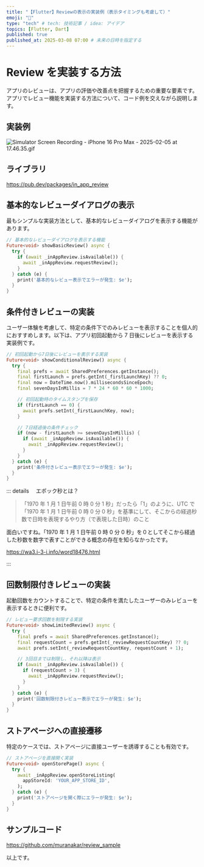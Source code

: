```yaml
---
title: "【Flutter】Reviewの表示の実装例（表示タイミングも考慮して）"
emoji: "💬"
type: "tech" # tech: 技術記事 / idea: アイデア
topics: [Flutter, Dart]
published: true
published_at: 2025-03-08 07:00 # 未来の日時を指定する
---
```


# Review を実装する方法

アプリのレビューは、アプリの評価や改善点を把握するための重要な要素です。アプリでレビュー機能を実装する方法について、コード例を交えながら説明します。

## 実装例

![Simulator Screen Recording - iPhone 16 Pro Max - 2025-02-05 at 17.46.35.gif](https://qiita-image-store.s3.ap-northeast-1.amazonaws.com/0/799713/1efbd493-9a71-64db-a28b-5970476809cc.gif)

## ライブラリ

https://pub.dev/packages/in_app_review

## 基本的なレビューダイアログの表示

最もシンプルな実装方法として、基本的なレビューダイアログを表示する機能があります。

```dart
// 基本的なレビューダイアログを表示する機能
Future<void> showBasicReview() async {
  try {
    if (await _inAppReview.isAvailable()) {
      await _inAppReview.requestReview();
    }
  } catch (e) {
    print('基本的なレビュー表示でエラーが発生: $e');
  }
}
```

## 条件付きレビューの実装

ユーザー体験を考慮して、特定の条件下でのみレビューを表示することを個人的におすすめします。以下は、アプリ初回起動から 7 日後にレビューを表示する実装例です。

```dart
// 初回起動から7日後にレビューを表示する実装
Future<void> showConditionalReview() async {
  try {
    final prefs = await SharedPreferences.getInstance();
    final firstLaunch = prefs.getInt(_firstLaunchKey) ?? 0;
    final now = DateTime.now().millisecondsSinceEpoch;
    final sevenDaysInMillis = 7 * 24 * 60 * 60 * 1000;

    // 初回起動時のタイムスタンプを保存
    if (firstLaunch == 0) {
      await prefs.setInt(_firstLaunchKey, now);
    }

    // 7日経過後の条件チェック
    if (now - firstLaunch >= sevenDaysInMillis) {
      if (await _inAppReview.isAvailable()) {
        await _inAppReview.requestReview();
      }
    }
  } catch (e) {
    print('条件付きレビュー表示でエラーが発生: $e');
  }
}
```

::: details 　エポック秒とは？

> 「1970 年 1 月 1 日午前 0 時 0 分 1 秒」だったら「1」のように、UTC で「1970 年 1 月 1 日午前 0 時 0 分 0 秒」を基準にして、そこからの経過秒数で日時を表現するやり方（で表現した日時）のこと

面白いですね。「1970 年 1 月 1 日午前 0 時 0 分 0 秒」を０としてそこから経過した秒数を数字で表すことができる概念の存在を知らなかったです。

https://wa3.i-3-i.info/word18476.html

:::

## 回数制限付きレビューの実装

起動回数をカウントすることで、特定の条件を満たしたユーザーのみレビューを表示するときに便利です。

```dart
// レビュー要求回数を制限する実装
Future<void> showLimitedReview() async {
  try {
    final prefs = await SharedPreferences.getInstance();
    final requestCount = prefs.getInt(_reviewRequestCountKey) ?? 0;
    await prefs.setInt(_reviewRequestCountKey, requestCount + 1);

    // 3回目までは制限し、それ以降は表示
    if (await _inAppReview.isAvailable()) {
      if (requestCount > 3) {
        await _inAppReview.requestReview();
      }
    }
  } catch (e) {
    print('回数制限付きレビュー表示でエラーが発生: $e');
  }
}
```

## ストアページへの直接遷移

特定のケースでは、ストアページに直接ユーザーを誘導することも有効です。

```dart
// ストアページを直接開く実装
Future<void> openStorePage() async {
  try {
    await _inAppReview.openStoreListing(
      appStoreId: 'YOUR_APP_STORE_ID',
    );
  } catch (e) {
    print('ストアページを開く際にエラーが発生: $e');
  }
}
```

## サンプルコード

https://github.com/muranakar/review_sample

以上です。
